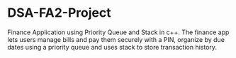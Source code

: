 # DSA-FA2-Project
Finance Application using Priority Queue and Stack in c++.
The finance app lets users manage bills and pay them securely with a PIN, organize by due dates using a priority queue and uses stack to store transaction history.

